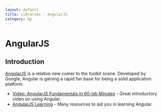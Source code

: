 ```yaml
---
layout: default
title: Libraries - AngularJS
category: bp
---
```


# AngularJS

## Introduction

[AngularJS](http://www.angularjs.org/) is a relative new comer to the toolkit scene. Developed by Google, Angular is gaining a rapid fan base for being a solid application platform.

- [Video: AngularJS Fundamentals In 60-ish Minutes](https://www.youtube.com/watch?v=i9MHigUZKEM) - Great introductory video on using Angular.
- [AngularJS Learning](https://github.com/jmcunningham/AngularJS-Learning) - Many resources to aid you in learning Angular.


